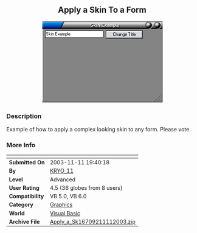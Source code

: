 ﻿<div align="center">

## Apply a Skin To a Form

<img src="PIC2003111122425731.gif">
</div>

### Description

Example of how to apply a complex looking skin to any form. Please vote.
 
### More Info
 


<span>             |<span>
---                |---
**Submitted On**   |2003-11-11 19:40:18
**By**             |[KRYO\_11](https://github.com/Planet-Source-Code/PSCIndex/blob/master/ByAuthor/kryo-11.md)
**Level**          |Advanced
**User Rating**    |4.5 (36 globes from 8 users)
**Compatibility**  |VB 5\.0, VB 6\.0
**Category**       |[Graphics](https://github.com/Planet-Source-Code/PSCIndex/blob/master/ByCategory/graphics__1-46.md)
**World**          |[Visual Basic](https://github.com/Planet-Source-Code/PSCIndex/blob/master/ByWorld/visual-basic.md)
**Archive File**   |[Apply\_a\_Sk16709211112003\.zip](https://github.com/Planet-Source-Code/kryo-11-apply-a-skin-to-a-form__1-49840/archive/master.zip)








